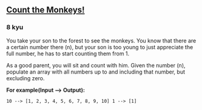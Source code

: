 <h2><a href=https://www.codewars.com/kata/56f69d9f9400f508fb000ba7/train/csharp target="_blank">Count the Monkeys!</a></h2><h3>8 kyu</h3><p>You take your son to the forest to see the monkeys. You know that there are a certain number there (n), but your son is too young to just appreciate the full number, he has to start counting them from 1.</p><p>As a good parent, you will sit and count with him. Given the number (n), populate an array with all numbers up to and including that number, but excluding zero.</p><p><strong>For example(Input --&gt; Output):</strong></p><pre><code>10 --&gt; [1, 2, 3, 4, 5, 6, 7, 8, 9, 10] 1 --&gt; [1]</code></pre>